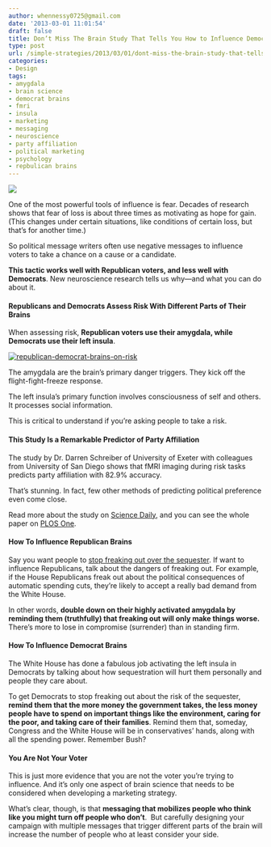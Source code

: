 ```yaml
---
author: whennessy0725@gmail.com
date: '2013-03-01 11:01:54'
draft: false
title: Don’t Miss The Brain Study That Tells You How to Influence Democrats And Republicans
type: post
url: /simple-strategies/2013/03/01/dont-miss-the-brain-study-that-tells-you-how-to-influence-democrats
categories:
- Design
tags:
- amygdala
- brain science
- democrat brains
- fmri
- insula
- marketing
- messaging
- neuroscience
- party affiliation
- political marketing
- psychology
- repbulican brains
---
```


![](http://static1.squarespace.com/static/56c87f52356fb0ec8c23c9b7/56d09050d9fd567b5dd38d8b/56d09059d9fd567b5dd38e60/1456509791379/republican-democrat-brains-on-risk.png)

  



One of the most powerful tools of influence is fear.
Decades of research shows that fear of loss is about three times as motivating as hope for gain. (This changes under certain situations, like conditions of certain loss, but that’s for another time.)




So political message writers often use negative messages to influence voters to take a chance on a cause or a candidate.




**This tactic works well with Republican voters, and less well with Democrats**. New neuroscience research tells us why—and what you can do about it.




#### Republicans and Democrats Assess Risk With Different Parts of Their Brains




When assessing risk, **Republican voters use their amygdala, while Democrats use their left insula**.




[![republican-democrat-brains-on-risk](http://static1.squarespace.com/static/56c87f52356fb0ec8c23c9b7/56d09050d9fd567b5dd38d8b/56d09059d9fd567b5dd38e62/1456509789065/republican-democrat-brains-on-risk_thumb.png)
](http://static1.squarespace.com/static/56c87f52356fb0ec8c23c9b7/56d09050d9fd567b5dd38d8b/56d09059d9fd567b5dd38e60/1456509791379/republican-democrat-brains-on-risk.png)




The amygdala are the brain’s primary danger triggers. They kick off the flight-fight-freeze response.




The left insula’s primary function involves consciousness of self and others. It processes social information.




This is critical to understand if you’re asking people to take a risk.




#### This Study Is a Remarkable Predictor of Party Affiliation




The study by Dr. Darren Schreiber of University of Exeter with colleagues from University of San Diego shows that fMRI imaging during risk tasks predicts party affiliation with 82.9% accuracy.




That’s stunning. In fact, few other methods of predicting political preference even come close.




Read more about the study on [Science Daily](http://www.sciencedaily.com/releases/2013/02/130213173131.htm), and you can see the whole paper on [PLOS One](http://www.plosone.org/article/info%3Adoi%2F10.1371%2Fjournal.pone.0052970).




#### How To Influence Republican Brains




Say you want people to [stop freaking out over the sequester](http://hennessysview.com/2013/02/24/why-the-sequester-is-worse-now-than-it-will-be-after-it-happens/). If want to influence Republicans, talk about the dangers of freaking out. For example, if the House Republicans freak out about the political consequences of automatic spending cuts, they’re likely to accept a really bad demand from the White House.




In other words, **double down on their highly activated amygdala by reminding them (truthfully) that freaking out will only make things worse.** There’s more to lose in compromise (surrender) than in standing firm.




#### How To Influence Democrat Brains




The White House has done a fabulous job activating the left insula in Democrats by talking about how sequestration will hurt them personally and people they care about.




To get Democrats to stop freaking out about the risk of the sequester, **remind them that the more money the government takes, the less money people have to spend on important things like the environment, caring for the poor, and taking care of their families**. Remind them that, someday, Congress and the White House will be in conservatives’ hands, along with all the spending power. Remember Bush?




#### You Are Not Your Voter




This is just more evidence that you are not the voter you’re trying to influence. And it’s only one aspect of brain science that needs to be considered when developing a marketing strategy.




What’s clear, though, is that **messaging that mobilizes people who think like you might turn off people who don’t**.  But carefully designing your campaign with multiple messages that trigger different parts of the brain will increase the number of people who at least consider your side.
